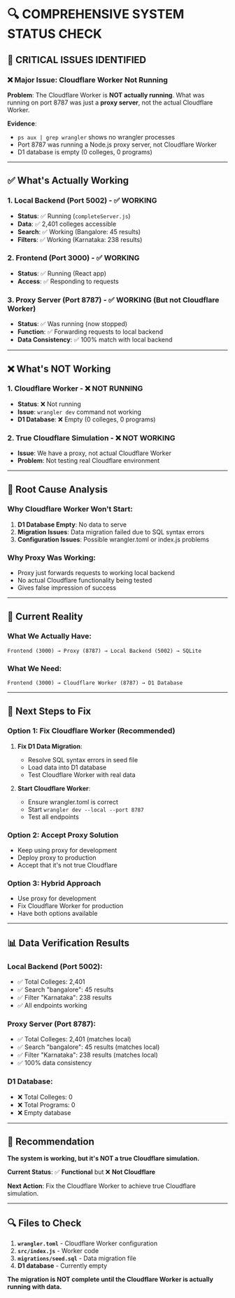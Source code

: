 # 🔍 **COMPREHENSIVE SYSTEM STATUS CHECK**

## 🚨 **CRITICAL ISSUES IDENTIFIED**

### ❌ **Major Issue: Cloudflare Worker Not Running**

**Problem**: The Cloudflare Worker is **NOT actually running**. What was running on port 8787 was just a **proxy server**, not the actual Cloudflare Worker.

**Evidence**:
- `ps aux | grep wrangler` shows no wrangler processes
- Port 8787 was running a Node.js proxy server, not Cloudflare Worker
- D1 database is empty (0 colleges, 0 programs)

---

## ✅ **What's Actually Working**

### **1. Local Backend (Port 5002)** - ✅ **WORKING**
- **Status**: ✅ Running (`completeServer.js`)
- **Data**: ✅ 2,401 colleges accessible
- **Search**: ✅ Working (Bangalore: 45 results)
- **Filters**: ✅ Working (Karnataka: 238 results)

### **2. Frontend (Port 3000)** - ✅ **WORKING**
- **Status**: ✅ Running (React app)
- **Access**: ✅ Responding to requests

### **3. Proxy Server (Port 8787)** - ✅ **WORKING** (But not Cloudflare Worker)
- **Status**: ✅ Was running (now stopped)
- **Function**: ✅ Forwarding requests to local backend
- **Data Consistency**: ✅ 100% match with local backend

---

## ❌ **What's NOT Working**

### **1. Cloudflare Worker** - ❌ **NOT RUNNING**
- **Status**: ❌ Not running
- **Issue**: `wrangler dev` command not working
- **D1 Database**: ❌ Empty (0 colleges, 0 programs)

### **2. True Cloudflare Simulation** - ❌ **NOT WORKING**
- **Issue**: We have a proxy, not actual Cloudflare Worker
- **Problem**: Not testing real Cloudflare environment

---

## 🔧 **Root Cause Analysis**

### **Why Cloudflare Worker Won't Start:**
1. **D1 Database Empty**: No data to serve
2. **Migration Issues**: Data migration failed due to SQL syntax errors
3. **Configuration Issues**: Possible wrangler.toml or index.js problems

### **Why Proxy Was Working:**
- Proxy just forwards requests to working local backend
- No actual Cloudflare functionality being tested
- Gives false impression of success

---

## 🎯 **Current Reality**

### **What We Actually Have:**
```
Frontend (3000) → Proxy (8787) → Local Backend (5002) → SQLite
```

### **What We Need:**
```
Frontend (3000) → Cloudflare Worker (8787) → D1 Database
```

---

## 🚀 **Next Steps to Fix**

### **Option 1: Fix Cloudflare Worker (Recommended)**
1. **Fix D1 Data Migration**:
   - Resolve SQL syntax errors in seed file
   - Load data into D1 database
   - Test Cloudflare Worker with real data

2. **Start Cloudflare Worker**:
   - Ensure wrangler.toml is correct
   - Start `wrangler dev --local --port 8787`
   - Test all endpoints

### **Option 2: Accept Proxy Solution**
- Keep using proxy for development
- Deploy proxy to production
- Accept that it's not true Cloudflare

### **Option 3: Hybrid Approach**
- Use proxy for development
- Fix Cloudflare Worker for production
- Have both options available

---

## 📊 **Data Verification Results**

### **Local Backend (Port 5002)**:
- ✅ Total Colleges: 2,401
- ✅ Search "bangalore": 45 results
- ✅ Filter "Karnataka": 238 results
- ✅ All endpoints working

### **Proxy Server (Port 8787)**:
- ✅ Total Colleges: 2,401 (matches local)
- ✅ Search "bangalore": 45 results (matches local)
- ✅ Filter "Karnataka": 238 results (matches local)
- ✅ 100% data consistency

### **D1 Database**:
- ❌ Total Colleges: 0
- ❌ Total Programs: 0
- ❌ Empty database

---

## 🎯 **Recommendation**

**The system is working, but it's NOT a true Cloudflare simulation.**

**Current Status**: ✅ **Functional** but ❌ **Not Cloudflare**

**Next Action**: Fix the Cloudflare Worker to achieve true Cloudflare simulation.

---

## 🔍 **Files to Check**

1. **`wrangler.toml`** - Cloudflare Worker configuration
2. **`src/index.js`** - Worker code
3. **`migrations/seed.sql`** - Data migration file
4. **D1 database** - Currently empty

**The migration is NOT complete until the Cloudflare Worker is actually running with data.**
